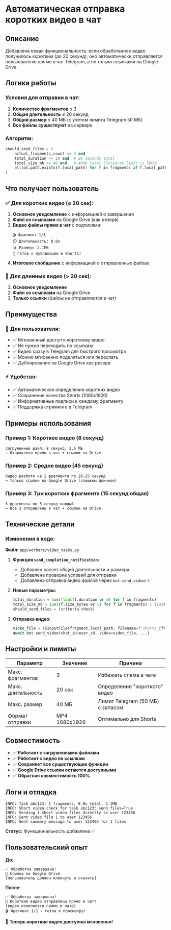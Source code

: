 # Автоматическая отправка коротких видео в чат

## Описание

Добавлена новая функциональность: если обработанное видео получилось коротким (до 20 секунд), оно автоматически отправляется пользователю прямо в чат Telegram, а не только ссылками на Google Drive.

## Логика работы

### Условия для отправки в чат:

1. **Количество фрагментов** ≤ 3
2. **Общая длительность** ≤ 20 секунд  
3. **Общий размер** ≤ 40 МБ (с учетом лимита Telegram 50 МБ)
4. **Все файлы существуют** на сервере

### Алгоритм:

```python
should_send_files = (
    actual_fragments_count <= 3 and 
    total_duration <= 20 and  # 20 seconds total
    total_size_mb <= 40 and   # 40MB total (Telegram limit is 50MB)
    all(os.path.exists(f.local_path) for f in fragments if f.local_path)
)
```

## Что получает пользователь

### ✅ Для коротких видео (≤ 20 сек):

1. **Основное уведомление** с информацией о завершении
2. **Файл со ссылками** на Google Drive (как резерв)
3. **Видео файлы прямо в чат** с подписями:
   ```
   🎬 Фрагмент 1/1
   ⏱️ Длительность: 8.0s
   📊 Размер: 2.1MB
   🎯 Готов к публикации в Shorts!
   ```
4. **Итоговое сообщение** с информацией о отправленных файлах

### 📁 Для длинных видео (> 20 сек):

1. **Основное уведомление** 
2. **Файл со ссылками** на Google Drive
3. **Только ссылки** (файлы не отправляются в чат)

## Преимущества

### 🚀 **Для пользователя:**
- ✅ Мгновенный доступ к короткому видео
- ✅ Не нужно переходить по ссылкам
- ✅ Видео сразу в Telegram для быстрого просмотра
- ✅ Можно мгновенно поделиться или переслать
- ✅ Дублирование на Google Drive как резерв

### ⚡ **Удобство:**
- ✅ Автоматическое определение коротких видео
- ✅ Сохранение качества Shorts (1080x1920)
- ✅ Информативные подписи к каждому фрагменту
- ✅ Поддержка стриминга в Telegram

## Примеры использования

### Пример 1: Короткое видео (8 секунд)
```
Загруженный файл: 8 секунд, 2.5 МБ
→ Отправлено прямо в чат + ссылки на Drive
```

### Пример 2: Средне видео (45 секунд) 
```
Видео разбито на 2 фрагмента по 20-25 секунд
→ Только ссылки на Google Drive (слишком длинное)
```

### Пример 3: Три коротких фрагмента (15 секунд общая)
```
3 фрагмента по 5 секунд каждый
→ Все 3 отправлены в чат + ссылки на Drive
```

## Технические детали

### Изменения в коде:

**Файл:** `app/workers/video_tasks.py`

1. **Функция `send_completion_notification`:**
   - Добавлен расчет общей длительности и размера
   - Добавлена проверка условий для отправки
   - Добавлена отправка видео файлов через `bot.send_video()`

2. **Новые параметры:**
   ```python
   total_duration = sum(float(f.duration or 0) for f in fragments)
   total_size_mb = sum((f.size_bytes or 0) for f in fragments) / (1024 * 1024)
   should_send_files = (criteria check)
   ```

3. **Отправка видео:**
   ```python
   video_file = FSInputFile(fragment.local_path, filename=f"shorts_{fragment.fragment_number}_{task_id[:8]}.mp4")
   await bot.send_video(chat_id=user_id, video=video_file, ...)
   ```

## Настройки и лимиты

| Параметр | Значение | Причина |
|----------|----------|---------|
| Макс. фрагментов | 3 | Избежать спама в чате |
| Макс. длительность | 20 сек | Определение "короткого" видео |
| Макс. размер | 40 МБ | Лимит Telegram (50 МБ) с запасом |
| Формат отправки | MP4 1080x1920 | Оптимально для Shorts |

## Совместимость

- ✅ **Работает с загруженными файлами**
- ✅ **Работает с видео по ссылкам**  
- ✅ **Сохраняет все существующие функции**
- ✅ **Google Drive ссылки остаются доступными**
- ✅ **Обратная совместимость 100%**

## Логи и отладка

```
INFO: Task abc123: 1 fragments, 8.0s total, 2.1MB
INFO: Short video check for task abc123: send_files=True
INFO: Sending 1 short video files directly to user 123456
INFO: Sent video file 1 to user 123456
INFO: Sent summary message to user 123456 for 1 files
```

**Статус:** Функциональность добавлена ✅

## Пользовательский опыт

**До:**
```
✅ Обработка завершена!
📁 Ссылка на Google Drive
[пользователь должен кликнуть и скачать]
```

**После:**
```
✅ Обработка завершена!
📱 Короткие видео отправлены прямо в чат!
[видео появляется прямо в чате]
🎬 Фрагмент 1/1 - готов к просмотру!
```

🎉 **Теперь короткие видео доступны мгновенно!** 